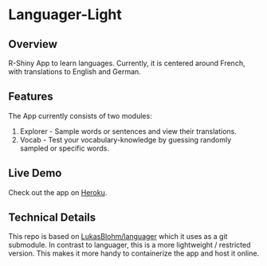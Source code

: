 # Languager-Light

## Overview

R-Shiny App to learn languages. Currently, it is centered around French, with translations to English and German.

## Features

The App currently consists of two modules:

1.  Explorer - Sample words or sentences and view their translations.
2.  Vocab - Test your vocabulary-knowledge by guessing randomly sampled or specific words.

## Live Demo

Check out the app on [Heroku](https://languager-00cfccf5e83f.herokuapp.com).

## Technical Details

This repo is based on [LukasBlohm/languager](https://github.com/LukasBlohm/languager/tree/main) which it uses as a git submodule. In contrast to languager, this is a more lightweight / restricted version. This makes it more handy to containerize the app and host it online.
